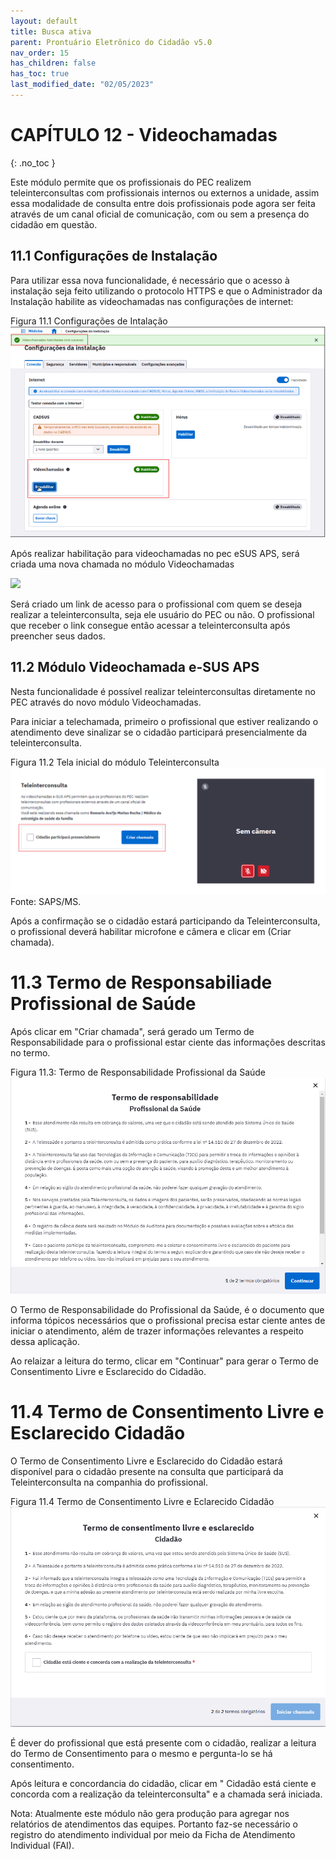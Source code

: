 ```yaml
---
layout: default
title: Busca ativa
parent: Prontuário Eletrônico do Cidadão v5.0
nav_order: 15
has_children: false
has_toc: true
last_modified_date: "02/05/2023"
---
```



# CAPÍTULO 12 - Videochamadas
{: .no_toc }

Este módulo permite que os profissionais do PEC realizem teleinterconsultas com profissionais internos ou externos a unidade, assim essa modalidade de consulta entre dois profissionais pode agora ser feita através de um canal oficial de comunicação, com ou sem a presença do cidadão em questão.


## 11.1 Configurações de Instalação

Para utilizar essa nova funcionalidade, é necessário que o acesso à instalação seja feito utilizando o protocolo HTTPS e que o Administrador da Instalação habilite as videochamadas nas configurações de internet:

Figura 11.1 Configurações de Intalação
![](media/pec_imagevideochamada1.png)

Após realizar habilitação para videochamadas no pec eSUS APS, será criada uma nova chamada no módulo Videochamadas

![](media/v%C3%ADdeochamada.png)

Será criado um link de acesso para o profissional com quem se deseja realizar a teleinterconsulta, seja ele usuário do PEC ou não. O profissional que receber o link consegue então acessar a teleinterconsulta após preencher seus dados.

##  11.2 Módulo Videochamada e-SUS APS

Nesta funcionalidade é possível realizar teleinterconsultas diretamente no PEC através do novo módulo Videochamadas.

Para iniciar a telechamada, primeiro o profissional que estiver realizando o atendimento deve sinalizar se o cidadão participará presencialmente da teleinterconsulta.


Figura 11.2 Tela inicial do módulo Teleinterconsulta
![](media/pec_imagevideochamada2.png)
Fonte: SAPS/MS.

Após a confirmação se o cidadão estará participando da Teleinterconsulta, o profissional deverá habilitar microfone e câmera e clicar em (Criar chamada).

# 11.3 Termo de Responsabiliade Profissional de Saúde

Após clicar em "Criar chamada", será gerado um Termo de Responsabilidade para o profissional estar ciente das informações descritas no termo.

Figura 11.3: Termo de Responsabilidade Profissional da Saúde
![](media/pec_imagevideochamada3.png)

O Termo de Responsabilidade do Profissional da Saúde, é o documento que informa tópicos necessários que o profissional precisa estar ciente antes de iniciar o atendimento, além de trazer informações relevantes a respeito dessa aplicação.

Ao relaizar a leitura do termo, clicar em "Continuar" para gerar o Termo de Consentimento Livre e Esclarecido do Cidadão.


# 11.4 Termo de Consentimento Livre e Esclarecido Cidadão

O Termo de Consentimento Livre e Esclarecido do Cidadão estará disponível para o cidadão presente na consulta que participará da Teleinterconsulta na companhia do profissional.

Figura 11.4 Termo de Consentimento Livre e Eclarecido Cidadão
![](media/pec_imagevideochamada4.png)

É dever do profissional que está presente com o cidadão, realizar a leitura do Termo de Consentimento para o mesmo e pergunta-lo se há consentimento. 

Após leitura e concordancia do cidadão, clicar em " Cidadão está ciente e concorda com a realização da teleinterconsulta" e a chamada será iniciada. 

Nota: Atualmente este módulo não gera produção para agregar nos relatórios de atendimentos das equipes. Portanto faz-se necessário o registro do atendimento individual por meio da Ficha de Atendimento Individual (FAI). 
